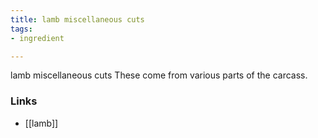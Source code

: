 ```yaml
---
title: lamb miscellaneous cuts
tags:
- ingredient

---
```

lamb miscellaneous cuts These come from various parts of the carcass.

### Links

* [[lamb]]
